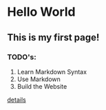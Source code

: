 # Hello World
## This is my first page!
### TODO's:
1) Learn Markdown Syntax
2) Use Markdown
3) Build the Website

[details](/details.html)

